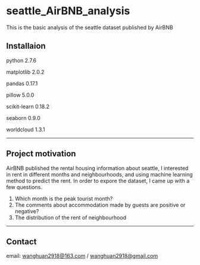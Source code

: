 # seattle_AirBNB_analysis
This is the basic analysis of the seattle dataset published by AirBNB
## Installaion
python 2.7.6 

matplotlib 2.0.2 

pandas 0.17.1 

pillow 5.0.0 

scikit-learn 0.18.2 

seaborn 0.9.0 

worldcloud 1.3.1 

***

## Project motivation
AirBNB published the rental housing information about seattle, I interested in rent in different months and neighbourhoods, and using machine learning method to predict the rent. In order to expore the dataset, I came up with a few questions.
1. Which month is the peak tourist month?
2. The comments about accommodation made by guests are positive or negative?
3. The distribution of the rent of neighbourhood

***
## Contact
email: wanghuan2918@163.com / wanghuan2918@gmail.com
